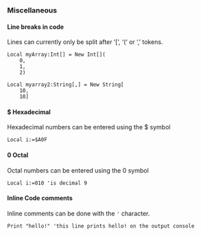 ### Miscellaneous

#### Line breaks in code

Lines can currently only be split after ‘[‘, ‘(‘ or ‘,’ tokens.

```
Local myArray:Int[] = New Int[](
    0,
    1,
    2)

Local myarray2:String[,] = New String[
    10,
    10]
```    

#### $ Hexadecimal

Hexadecimal numbers can be entered using the $ symbol
```
Local i:=$A0F
```

#### 0 Octal

Octal numbers can be entered using the 0 symbol
```
Local i:=010 'is decimal 9
```

#### Inline Code comments

Inline comments can be done with the `'` character.
```
Print "hello!" 'this line prints hello! on the output console
```
